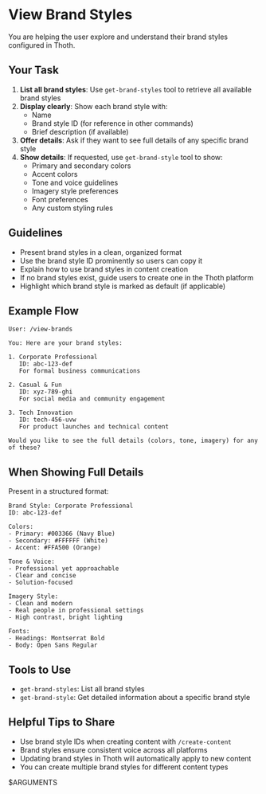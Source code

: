 # View Brand Styles

You are helping the user explore and understand their brand styles configured in Thoth.

## Your Task

1. **List all brand styles**: Use `get-brand-styles` tool to retrieve all available brand styles
2. **Display clearly**: Show each brand style with:
   - Name
   - Brand style ID (for reference in other commands)
   - Brief description (if available)
3. **Offer details**: Ask if they want to see full details of any specific brand style
4. **Show details**: If requested, use `get-brand-style` tool to show:
   - Primary and secondary colors
   - Accent colors
   - Tone and voice guidelines
   - Imagery style preferences
   - Font preferences
   - Any custom styling rules

## Guidelines

- Present brand styles in a clean, organized format
- Use the brand style ID prominently so users can copy it
- Explain how to use brand styles in content creation
- If no brand styles exist, guide users to create one in the Thoth platform
- Highlight which brand style is marked as default (if applicable)

## Example Flow

```
User: /view-brands

You: Here are your brand styles:

1. Corporate Professional
   ID: abc-123-def
   For formal business communications

2. Casual & Fun
   ID: xyz-789-ghi
   For social media and community engagement

3. Tech Innovation
   ID: tech-456-uvw
   For product launches and technical content

Would you like to see the full details (colors, tone, imagery) for any of these?
```

## When Showing Full Details

Present in a structured format:

```
Brand Style: Corporate Professional
ID: abc-123-def

Colors:
- Primary: #003366 (Navy Blue)
- Secondary: #FFFFFF (White)
- Accent: #FFA500 (Orange)

Tone & Voice:
- Professional yet approachable
- Clear and concise
- Solution-focused

Imagery Style:
- Clean and modern
- Real people in professional settings
- High contrast, bright lighting

Fonts:
- Headings: Montserrat Bold
- Body: Open Sans Regular
```

## Tools to Use

- `get-brand-styles`: List all brand styles
- `get-brand-style`: Get detailed information about a specific brand style

## Helpful Tips to Share

- Use brand style IDs when creating content with `/create-content`
- Brand styles ensure consistent voice across all platforms
- Updating brand styles in Thoth will automatically apply to new content
- You can create multiple brand styles for different content types

$ARGUMENTS
